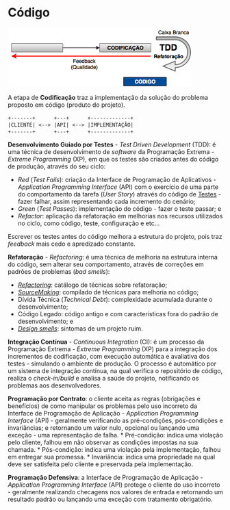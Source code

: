 # Código

![](../images/codigo.png)

A etapa de **Codificação** traz a implementação da solução do problema proposto em código (produto do projeto).

```
+-------+      +---+      +-------------+
|CLIENTE| <--> |API| <--> |IMPLEMENTAÇÃO|
+-------+      +---+      +-------------+
```

**Desenvolvimento Guiado por Testes** - _Test Driven Development_ (TDD): é uma técnica de desenvolvimento de _software_ da Programação Extrema - _Extreme Programming_ (XP), em que os testes são criados antes do código de produção, através do seu ciclo:

* _Red_ (_Test Fails_): criação da Interface de Programação de Aplicativos - _Application Programming Interface_ (API) com o exercício de uma parte do comportamento da tarefa (_User Story_) através do código de [Testes](../testes/README.md) - fazer falhar, assim representando cada incremento do cenário;
* _Green_ (_Test Passes_): implementação do código - fazer o teste passar; e
* _Refactor_: aplicação da refatoração em melhorias nos recursos utilizados no ciclo, como código, teste, configuração e etc...

Escrever os testes antes do código melhora a estrutura do projeto, pois traz _feedback_ mais cedo e apredizado constante.

**Refatoração** - _Refactoring_: é uma técnica de melhoria na estrutura interna do código, sem alterar seu comportamento, através de correções em padrões de problemas (_bad smells_):

* _[Refactoring](http://refactoring.com)_: catálogo de técnicas sobre refatoração;
* _[SourceMaking](https://sourcemaking.com)_: compilado de técnicas para melhoria no código;
* Dívida Técnica (_Technical Debt_): complexidade acumulada durante o desenvolvimento;
* Código Legado: código antigo e com características fora do padrão de desenvolvimento; e
* [_Design smells_](../arquitetura/solid.md): sintomas de um projeto ruim.

**Integração Contínua** - _Continuous Integration_ (CI): é um processo da Programação Extrema - _Extreme Programming_ (XP) para a integração dos incrementos de codificação, com execução automática e avaliativa dos testes - simulando o ambiente de produção. O processo é automático por um sistema de integração contínua, na qual verifica o repositório de código, realiza o _check-in/build_ e analisa a saúde do projeto, notificando os problemas aos desenvolvedores.

**Programação por Contrato**: o cliente aceita as regras (obrigações e benefícios) de como manipular os problemas pelo uso incorreto da Interface de Programação de Aplicação - _Application Programming Interface_ (API) - geralmente verificando as pré-condições, pós-condições e invariâncias; e retornando um valor nulo, opcional ou lançando uma exceção - uma representação de falha.
    * Pré-condição: indica uma violação pelo cliente, falhou em não observar as condições impostas na sua chamada.
    * Pós-condição: indica uma violação pela implementação, falhou em entregar sua promessa.
    * Invariância: indica uma propriedade na qual deve ser satisfeita pelo cliente e preservada pela implementação.

**Programação Defensiva**: a Interface de Programação de Aplicação - _Application Programming Interface_ (API) protege o cliente do uso incorreto - geralmente realizando checagens nos valores de entrada e retornando um resultado padrão ou lançando uma exceção com tratamento obrigatório.
